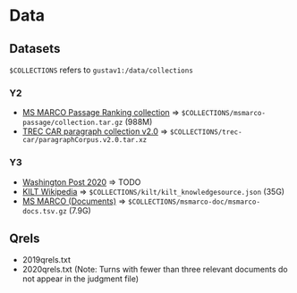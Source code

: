 # Data

## Datasets

`$COLLECTIONS` refers to `gustav1:/data/collections`

### Y2

  * [MS MARCO Passage Ranking collection](https://github.com/microsoft/MSMARCO-Passage-Ranking) => `$COLLECTIONS/msmarco-passage/collection.tar.gz` (988M)  
  * [TREC CAR paragraph collection v2.0](http://trec-car.cs.unh.edu/datareleases/) => `$COLLECTIONS/trec-car/paragraphCorpus.v2.0.tar.xz`

### Y3

  * [Washington Post 2020](https://trec.nist.gov/data/wapost/) => TODO
  * [KILT Wikipedia](https://github.com/facebookresearch/KILT/) => `$COLLECTIONS/kilt/kilt_knowledgesource.json` (35G)
  * [MS MARCO (Documents)](https://github.com/microsoft/MSMARCO-Document-Ranking) => `$COLLECTIONS/msmarco-doc/msmarco-docs.tsv.gz` (7.9G)


## Qrels

  * 2019qrels.txt
  * 2020qrels.txt (Note: Turns with fewer than three relevant documents do not appear in the judgment file)
